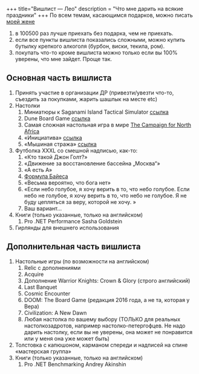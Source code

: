 +++
 title="Вишлист — Лео"
 description = "Что мне дарить на всякие праздники"
+++
По всем темам, касающимся подарков, можно писать [моей жене](mailto:atana@bastilia.ru)

1. в 100500 раз лучше приехать без подарка, чем не приехать.
2. если все пункты вишлиста показались сложными, можно купить бутылку крепкого алкоголя (бурбон, виски, текила, ром).
2. покупать что-то кроме вишлиста можно только если вы 100% уверены, что мне зайдет. Проще так.

## Основная часть вишлиста
1. Принять участие в организации ДР (привезти/увезти что-то, съездить за покупками, жарить шашлык на месте etc)
1. Настолки
    1. Миниатюры к Saganami Island Tactical Simulator [ссылка](https://www.nobleknight.com/Products/Honorverse---Saganami-Island-Tactical-Simulator---Miniatures-1to12000?PageNumber=2&ProductLineId=#pf)
    1. Dune Board Game [ссылка](https://www.gf9games.com/dune/)
    1. Самая сложная настольная игра в мире [The Campaign for North Africa](https://boardgamegeek.com/boardgame/4815/campaign-north-africa)
    1. «Инициатива» [ссылка](https://hobbygames.ru/iniciativa)
    1. «Мышиная стража» [ссылка](https://www.crowdgames.ru/collection/shop/product/myshinaya-strazha)
1. Футболка XXXL со смешной надписью, как-то:
    1. «Кто такой Джон Голт?»
    1. «Движение за восстановление бассейна „Москва“»
    1. «А есть А»
    1. [Формула Байеса](https://ru.wikipedia.org/wiki/%D0%A2%D0%B5%D0%BE%D1%80%D0%B5%D0%BC%D0%B0_%D0%91%D0%B0%D0%B9%D0%B5%D1%81%D0%B0)
    1. «Весьма вероятно, что бога нет»
    1. «Если небо голубое, я хочу верить в то, что небо голубое. Если небо не голубое, я хочу верить в то, что небо не голубое. Я не буду цепляться за веру, которой не хочу. »
    1. Ваш вариант...
1. Книги (только указанные, только на английском)
    1. Pro .NET Performance Sasha Goldstein
1. Гирлянды для внешнего использования

## Дополнительная часть вишлиста
1. Настольные игры (по возможности на английском)
    1. Relic с дополнениями
    1. Acquire
    1. Дополнение Warrior Knights: Crown & Glory (строго английский)
    1. Last Banquet
    1. Cosmic Encounter 
    1. DOOM: The Board Game (редакция 2016 года, а не та, которая у Вера)
    1. Civilization: A New Dawn 
    1. Любая настолка по вашему выбору (ТОЛЬКО для реальных настолкозадротов, например настолко-петергофцев. Не надо дарить настолку, если вы не уверены, она может не понравится или у меня она уже может быть)
1. Толстовка с капюшоном, карманом спереди и надписей на спине «мастерская группа»
1. Книги (только указанные, только на английском)
    1. Pro .NET Benchmarking Andrey Akinshin 

